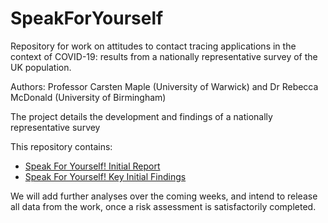 # SpeakForYourself

Repository for work on attitudes to contact tracing applications in the context of COVID-19: results from a nationally representative survey of the UK population.  

Authors: Professor Carsten Maple (University of Warwick) and Dr Rebecca McDonald (University of Birmingham)

The project details the development and findings of a nationally representative survey

This repository contains:
- [Speak For Yourself! Initial Report](SpeakForYourselfv1.0.pdf)
- [Speak For Yourself! Key Initial Findings](SpeakForYourselfKFv1.0.pdf)

We will add further analyses over the coming weeks, and intend to release all data from the work, once a risk assessment is satisfactorily completed.
